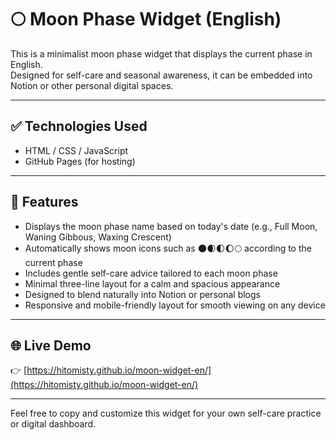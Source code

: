 # 🌕 Moon Phase Widget (English)

This is a minimalist moon phase widget that displays the current phase in English.  
Designed for self-care and seasonal awareness, it can be embedded into Notion or other personal digital spaces.

---

## ✅ Technologies Used

- HTML / CSS / JavaScript
- GitHub Pages (for hosting)

---

## 📌 Features

- Displays the moon phase name based on today's date (e.g., Full Moon, Waning Gibbous, Waxing Crescent)
- Automatically shows moon icons such as 🌑🌒🌓🌔🌕 according to the current phase
- Includes gentle self-care advice tailored to each moon phase
- Minimal three-line layout for a calm and spacious appearance
- Designed to blend naturally into Notion or personal blogs
- Responsive and mobile-friendly layout for smooth viewing on any device

---

## 🌐 Live Demo

👉 [https://hitomisty.github.io/moon-widget-en/](https://hitomisty.github.io/moon-widget-en/)

---

Feel free to copy and customize this widget for your own self-care practice or digital dashboard.

